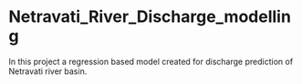 # Netravati_River_Discharge_modelling
In this project a regression based model created for discharge prediction of Netravati river basin. 
